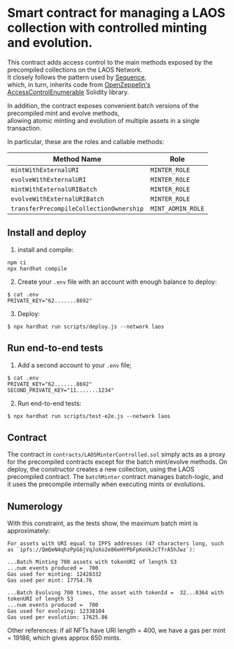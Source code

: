 # Smart contract for managing a LAOS collection with controlled minting and evolution.


This contract adds access control to the main methods exposed by the precompiled collections on the LAOS Network.  
It closely follows the pattern used by [Sequence](https://github.com/0xsequence/contracts-library/blob/3f66a7dc0e06bc040b2deead8d472c516641fe84/src/tokens/ERC721/README.md#L4),  
which, in turn, inherits code from [OpenZeppelin's AccessControlEnumerable](https://github.com/OpenZeppelin/openzeppelin-contracts/blob/master/contracts/access/extensions/AccessControlEnumerable.sol) Solidity library.

In addition, the contract exposes convenient batch versions of the precompiled mint and evolve methods,  
allowing atomic minting and evolution of multiple assets in a single transaction.

In particular, these are the roles and callable methods:


| Method Name                          | Role             |
|--------------------------------------|-----------------|
| `mintWithExternalURI`               | `MINTER_ROLE`   |
| `evolveWithExternalURI`             | `MINTER_ROLE`   |
| `mintWithExternalURIBatch`          | `MINTER_ROLE`   |
| `evolveWithExternalURIBatch`        | `MINTER_ROLE`   |
| `transferPrecompileCollectionOwnership` | `MINT_ADMIN_ROLE` |



## Install and deploy

1. install and compile:
```shell
npm ci
npx hardhat compile
```

2. Create your `.env` file with an account with enough balance to deploy:
```shell
$ cat .env
PRIVATE_KEY="62.......8692"
```
3. Deploy:
```shell
$ npx hardhat run scripts/deploy.js --network laos
```

## Run end-to-end tests

1. Add a second account to your `.env` file;
```shell
$ cat .env
PRIVATE_KEY="62.......8692"
SECOND_PRIVATE_KEY="11.......1234"
```
2. Run end-to-end tests:
```shell
$ npx hardhat run scripts/test-e2e.js --network laos
```

## Contract

The contract in `contracts/LAOSMinterControlled.sol` simply acts as a proxy for the precompiled contracts except
for the batch mint/evolve methods. On deploy, the constructor creates a new collection, using the LAOS precompiled contract.
The `batchMinter` contract manages batch-logic, and it uses the precompile internally when executing mints or evolutions. 

## Numerology

With this constraint, as the tests show, the maximum batch mint is approximately:

```
For assets with URI equal to IPFS addresses (47 characters long, such as `ipfs://QmQeN4qhzPpG6jVqJoXo2e86eHYPbFpKeUkJcTfrA5hJwz`):

...Batch Minting 700 assets with tokenURI of length 53
...num events produced =  700
Gas used for minting: 12428332
Gas used per mint: 17754.76

...Batch Evolving 700 times, the asset with tokenId =  32...0364 with tokenURI of length 53
...num events produced =  700
Gas used for evolving: 12338104
Gas used per evolution: 17625.86
```

Other references: if all NFTs have URI length = 400, we have a gas per mint = 19186, which gives approx 650 mints.